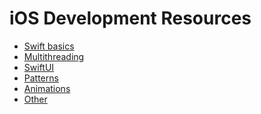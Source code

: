 # iOS Development Resources

- [Swift basics]()
- [Multithreading]()
- [SwiftUI]()
- [Patterns]()
- [Animations]()
- [Other]()
